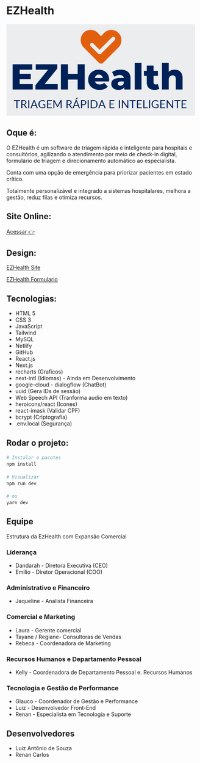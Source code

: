 
# EZHealth
![Logo EZHealth](coverGitHub.png)

## Oque é:
O EZHealth é um software de triagem rápida e inteligente para hospitais e consultórios, agilizando o atendimento por meio de check-in digital, formulário de triagem e direcionamento automático ao especialista.

Conta com uma opção de emergência para
priorizar pacientes em estado crítico. 

Totalmente personalizável e integrado a
sistemas hospitalares, melhora a gestão, reduz
filas e otimiza recursos.

## Site Online:

[Acessar 👉](https://ezhealthluixz.netlify.app)

## Design:

[EZHealth Site](https://www.canva.com/design/DAGjm0LMrXk/JgpTmeAWvarjCwAP6ISKEg/edit)

[EZHealth Formulario](https://www.canva.com/design/DAGjm9eUW2U/4-LDdSFBJxo9_gVhzHLmzw/edit)


## Tecnologias:
- HTML 5
- CSS 3
- JavaScript
- Tailwind
- MySQL
- Netlify
- GitHub
- React.js
- Next.js
- recharts (Graficos)
- next-intl (Idiomas) - Ainda em Desenvolvimento
- google-cloud - dialogflow (ChatBot)
- uuid (Gera IDs de sessão)
- Web Speech API (Tranforma audio em texto)
- heroicons/react (Icones)
- react-imask (Validar CPF)
- bcrypt (Criptografia)
- .env.local (Segurança)

## Rodar o projeto:

```bash
# Instalar o pacotes
npm install

# Visualizar
npm run dev

# ou
yarn dev
```

## Equipe
Estrutura da EzHealth com Expansão Comercial

### Liderança
- Dandarah - Diretora Executiva (CEO)
- Emilio - Diretor Operacional (COO)

### Administrativo e Financeiro
- Jaqueline - Analista Financeira 

### Comercial e Marketing
- Laura - Gerente comercial 
- Tayane / Regiane- Consultoras de Vendas 
- Rebeca - Coordenadora de Marketing

### Recursos Humanos e Departamento Pessoal
- Kelly - Coordenadora de Departamento Pessoal e. Recursos Humanos

### Tecnologia e Gestão de Performance
- Glauco - Coordenador de Gestão e Performance 
- Luiz - Desenvolvedor Front-End 
- Renan - Especialista em Tecnologia e Suporte

## Desenvolvedores
- Luiz Antônio de Souza
- Renan Carlos